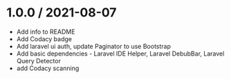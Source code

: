 
1.0.0 / 2021-08-07
==================

  * Add info to README
  * Add Codacy badge
  * Add laravel ui auth, update Paginator to use Bootstrap
  * Add basic dependencies - Laravel IDE Helper, Laravel DebubBar, Laravel Query Detector
  * add Codacy scanning
